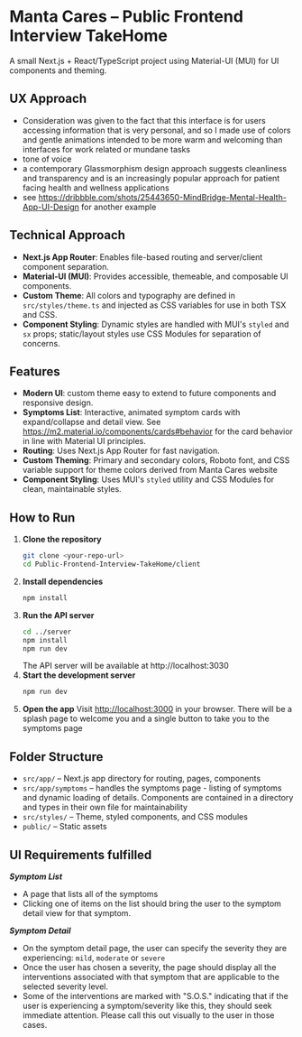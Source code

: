 # Manta Cares – Public Frontend Interview TakeHome

A small Next.js + React/TypeScript project using Material-UI (MUI) for UI components and theming.

## UX Approach
- Consideration was given to the fact that this interface is for users accessing information that is very personal, and so I made use of colors and gentle animations intended to be more warm and welcoming than interfaces for work related or mundane tasks
- tone of voice
- a contemporary Glassmorphism design approach suggests cleanliness and transparency and is an increasingly popular approach for patient facing health and wellness applications
- see https://dribbble.com/shots/25443650-MindBridge-Mental-Health-App-UI-Design for another example

## Technical Approach
- **Next.js App Router**: Enables file-based routing and server/client component separation.
- **Material-UI (MUI)**: Provides accessible, themeable, and composable UI components.
- **Custom Theme**: All colors and typography are defined in `src/styles/theme.ts` and injected as CSS variables for use in both TSX and CSS.
- **Component Styling**: Dynamic styles are handled with MUI's `styled` and `sx` props; static/layout styles use CSS Modules for separation of concerns.

## Features
- **Modern UI**: custom theme easy to extend to future components and responsive design.
- **Symptoms List**: Interactive, animated symptom cards with expand/collapse and detail view. See https://m2.material.io/components/cards#behavior for the card behavior in line with Material UI principles.
- **Routing**: Uses Next.js App Router for fast navigation.
- **Custom Theming**: Primary and secondary colors, Roboto font, and CSS variable support for theme colors derived from Manta Cares website
- **Component Styling**: Uses MUI's `styled` utility and CSS Modules for clean, maintainable styles.

## How to Run

1. **Clone the repository**
   ```bash
   git clone <your-repo-url>
   cd Public-Frontend-Interview-TakeHome/client
   ```
2. **Install dependencies**
   ```bash
   npm install
   ```
3. **Run the API server**
   ```bash
   cd ../server
   npm install
   npm run dev
   ```
   The API server will be available at http://localhost:3030
4. **Start the development server**
   ```bash
   npm run dev
   ```
5. **Open the app**
   Visit [http://localhost:3000](http://localhost:3000) in your browser.
   There will be a splash page to welcome you and a single button to take you to the symptoms page


## Folder Structure
- `src/app/` – Next.js app directory for routing, pages, components
- `src/app/symptoms` – handles the symptoms page - listing of symptoms and dynamic loading of details. Components are contained in a directory and types in their own file for maintainability
- `src/styles/` – Theme, styled components, and CSS modules
- `public/` – Static assets




## UI Requirements fulfilled

***Symptom List***
* A page that lists all of the symptoms
* Clicking one of items on the list should bring the user to the symptom detail view for that symptom.

***Symptom Detail***
* On the symptom detail page, the user can specify the severity they are experiencing: `mild`, `moderate` or `severe`
* Once the user has chosen a severity, the page should display all the interventions associated with that symptom that are 
applicable to the selected severity level.
* Some of the interventions are marked with "S.O.S." indicating that if the user is experiencing a symptom/severity like
this, they should seek immediate attention. Please call this out visually to the user in those cases.

